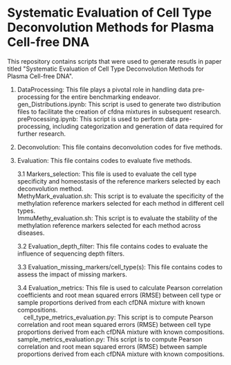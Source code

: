 Systematic Evaluation of Cell Type Deconvolution Methods for Plasma Cell-free DNA
=================================================================================
This repository contains scripts that were used to generate resutls in paper titled "Systematic Evaluation of Cell Type Deconvolution Methods for Plasma Cell-free DNA".  
1. DataProcessing: This file plays a pivotal role in handling data pre-processing for the entire benchmarking endeavor.<br>
gen_Distributions.ipynb: This script is used to generate two distribution files to facilitate the creation of cfdna mixtures in subsequent research.<br>
preProcessing.ipynb: This script is used to perform data pre-processing, including categorization and generation of data required for further research.
  
2. Deconvolution: This file contains deconvolution codes for five methods.
3. Evaluation: This file contains codes to evaluate five methods.

   3.1 Markers_selection: This file is used to evaluate the cell type specificity and homeostasis of the reference markers selected by each deconvolution method.<br>
MethyMark_evaluation.sh: This script is to evaluate the specificity of the methylation reference markers selected for each method in different cell types.<br>
ImmuMethy_evaluation.sh: This script is to evaluate the stability of the methylation reference markers selected for each method across diseases.

   3.2   Evaluation_depth_filter: This file contains codes to evaluate the influence of sequencing depth filters.

   3.3 Evaluation_missing_markers/cell_type(s): This file contains codes to assess the impact of missing markers.

   3.4 Evaluation_metrics: This file is used to calculate Pearson correlation coefficients and root mean squared errors (RMSE) between cell type or sample proportions derived from each cfDNA mixture with known compositions.<br>
  &emsp;cell_type_metrics_evaluation.py: This script is to compute Pearson correlation and root mean squared errors (RMSE) between cell type proportions derived from each cfDNA mixture with known compositions.<br>
  sample_metrics_evaluation.py: This script is to compute Pearson correlation and root mean squared errors (RMSE) between sample proportions derived from each cfDNA mixture with known compositions.
